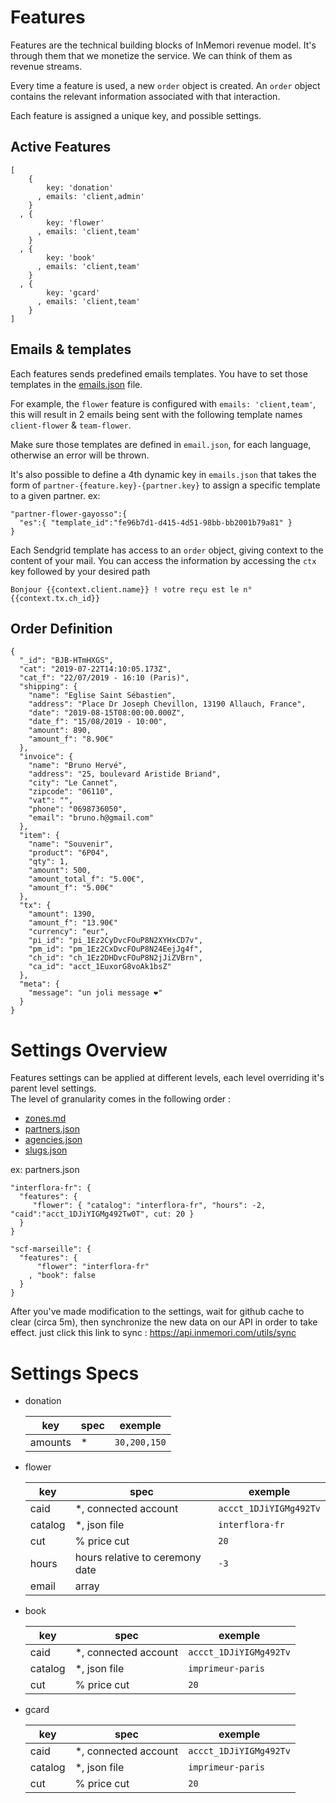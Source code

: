 # Features

Features are the technical building blocks of InMemori revenue model. It's through them that we monetize the service. We can think of them as revenue streams.

Every time a feature is used, a new `order` object is created. 
An `order` object contains the relevant information associated with that interaction.

Each feature is assigned a unique key, and possible settings.

## Active Features

```
[
    { 
        key: 'donation'
      , emails: 'client,admin'
    }
  , { 
        key: 'flower' 
      , emails: 'client,team'
    }
  , { 
        key: 'book' 
      , emails: 'client,team'
    }
  , { 
        key: 'gcard'
      , emails: 'client,team'
    }
]
```

## Emails & templates

Each features sends predefined emails templates. You have to set those templates in the [emails.json](https://github.com/imstack/config/blob/main/emails.json) file.

For example, the `flower` feature is configured with `emails: 'client,team'`, this will result in 2 emails being sent with the following template names `client-flower` & `team-flower`. 

Make sure those templates are defined in `email.json`, for each language, otherwise an error will be thrown.

It's also possible to define a 4th dynamic key in `emails.json` that takes the form of `partner-{feature.key}-{partner.key}` to assign a specific template to a given partner. ex:
```
"partner-flower-gayosso":{
  "es":{ "template_id":"fe96b7d1-d415-4d51-98bb-bb2001b79a81" }
}
```
  

Each Sendgrid template has access to an `order` object, giving context to the content of your mail.
You can access the information by accessing the `ctx` key followed by your desired path
```
Bonjour {{context.client.name}} ! votre reçu est le n°{{context.tx.ch_id}}
```

## Order Definition

```
{
  "_id": "BJB-HTmHXGS",
  "cat": "2019-07-22T14:10:05.173Z",
  "cat_f": "22/07/2019 - 16:10 (Paris)",
  "shipping": {
    "name": "Eglise Saint Sébastien",
    "address": "Place Dr Joseph Chevillon, 13190 Allauch, France",
    "date": "2019-08-15T08:00:00.000Z",
    "date_f": "15/08/2019 - 10:00",
    "amount": 890,
    "amount_f": "8.90€"
  },
  "invoice": {
    "name": "Bruno Hervé",
    "address": "25, boulevard Aristide Briand",
    "city": "Le Cannet",
    "zipcode": "06110",
    "vat": "",
    "phone": "0698736050",
    "email": "bruno.h@gmail.com"
  },
  "item": {
    "name": "Souvenir",
    "product": "6P04",
    "qty": 1,
    "amount": 500,
    "amount_total_f": "5.00€",
    "amount_f": "5.00€"
  },
  "tx": {
    "amount": 1390,
    "amount_f": "13.90€"
    "currency": "eur",
    "pi_id": "pi_1Ez2CyDvcFOuP8N2XYHxCD7v",
    "pm_id": "pm_1Ez2CxDvcFOuP8N24EejJg4f",
    "ch_id": "ch_1Ez2DHDvcFOuP8N2jJiZVBrn",
    "ca_id": "acct_1EuxorG8voAk1bsZ"
  },
  "meta": {
    "message": "un joli message ❤"
  }
}
```


# Settings Overview

Features settings can be applied at different levels, each level overriding it's parent level settings.  
The level of granularity comes in the following order :

- [zones.md](https://github.com/imstack/config/blob/main/zones.md)
- [partners.json](https://github.com/imstack/config/blob/main/partners.json)
- [agencies.json](https://github.com/imstack/config/blob/main/agencies.json)
- [slugs.json](https://github.com/imstack/config/blob/main/slugs.json)

ex: partners.json
```
"interflora-fr": {
  "features": {
     "flower": { "catalog": "interflora-fr", "hours": -2, "caid":"acct_1DJiYIGMg492Tw0T", cut: 20 }
  }
}

"scf-marseille": {
  "features": {
      "flower": "interflora-fr"
    , "book": false
  }
}
```

After you've made modification to the settings, wait for github cache to clear (circa 5m), then synchronize the new data on our API in order to take effect. just click this link to sync : https://api.inmemori.com/utils/sync

# Settings Specs

- donation  


  | key | spec | exemple |
  |-----|------|------|
  | amounts | * | `30,200,150` |

- flower  


  | key | spec | exemple |
  |-----|------|------|
  | caid | *, connected account | `accct_1DJiYIGMg492Tv` |
  | catalog | *, json file | `interflora-fr` |
  | cut | % price cut | `20` |
  | hours | hours relative to ceremony date | `-3` |
  | email | array |  |

- book  


  | key | spec | exemple |
  |-----|------|------|
  | caid | *, connected account | `accct_1DJiYIGMg492Tv` |
  | catalog | *, json file | `imprimeur-paris` |
  | cut | % price cut | `20` |

- gcard  


  | key | spec | exemple |
  |-----|------|------|
  | caid | *, connected account | `accct_1DJiYIGMg492Tv` |
  | catalog | *, json file | `imprimeur-paris` |
  | cut | % price cut | `20` |
